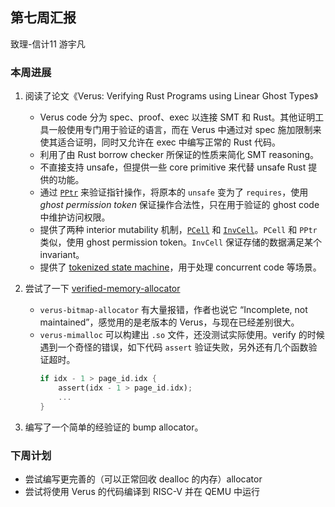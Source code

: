 ## 第七周汇报

致理-信计11 游宇凡

### 本周进展

1.  阅读了论文《Verus: Verifying Rust Programs using Linear Ghost Types》
    -   Verus code 分为 spec、proof、exec 以连接 SMT 和 Rust。其他证明工具一般使用专门用于验证的语言，而在 Verus 中通过对 spec 施加限制来使其适合证明，同时又允许在 exec 中编写正常的 Rust 代码。
    -   利用了由 Rust borrow checker 所保证的性质来简化 SMT reasoning。
    -   不直接支持 unsafe，但提供一些 core primitive 来代替 unsafe Rust 提供的功能。
    -   通过 [`PPtr`](https://verus-lang.github.io/verus/verusdoc/vstd/ptr/struct.PPtr.html) 来验证指针操作，将原本的 `unsafe` 变为了 `requires`，使用 *ghost permission token* 保证操作合法性，只在用于验证的 ghost code 中维护访问权限。
    -   提供了两种 interior mutability 机制，[`PCell`](https://verus-lang.github.io/verus/verusdoc/vstd/cell/struct.PCell.html) 和 [`InvCell`](https://verus-lang.github.io/verus/verusdoc/vstd/cell/struct.InvCell.html)。`PCell` 和 `PPtr` 类似，使用 ghost permission token。`InvCell` 保证存储的数据满足某个 invariant。
    -   提供了 [tokenized state machine](https://verus-lang.github.io/verus/state_machines)，用于处理 concurrent code 等场景。

2.  尝试了一下 [verified-memory-allocator](https://github.com/verus-lang/verified-memory-allocator)
    -   `verus-bitmap-allocator` 有大量报错，作者也说它 “Incomplete, not maintained”，感觉用的是老版本的 Verus，与现在已经差别很大。
    -   `verus-mimalloc` 可以构建出 `.so` 文件，还没测试实际使用。verify 的时候遇到一个奇怪的错误，如下代码 `assert` 验证失败，另外还有几个函数验证超时。
        ```rust
        if idx - 1 > page_id.idx {
            assert(idx - 1 > page_id.idx);
            ...
        }
        ```

3.  编写了一个简单的经验证的 bump allocator。

### 下周计划

-   尝试编写更完善的（可以正常回收 dealloc 的内存）allocator
-   尝试将使用 Verus 的代码编译到 RISC-V 并在 QEMU 中运行
